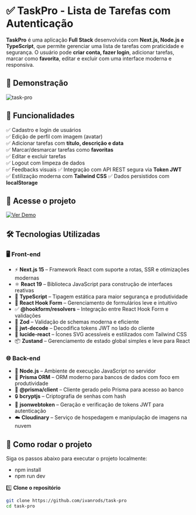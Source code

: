 # ✅ TaskPro - Lista de Tarefas com Autenticação

**TaskPro** é uma aplicação **Full Stack** desenvolvida com **Next.js, Node.js e TypeScript**, que permite gerenciar uma lista de tarefas com praticidade e segurança. O usuário pode **criar conta, fazer login**, adicionar tarefas, marcar como **favorita**, editar e excluir com uma interface moderna e responsiva.

## 🎨 Demonstração

![task-pro](https://github.com/user-attachments/assets/e7c01497-d514-43fc-bc4a-ab23e9d79927)

## 🚀 Funcionalidades

✅ Cadastro e login de usuários  
✅ Edição de perfil com imagem (avatar)  
✅ Adicionar tarefas com **título, descrição e data**  
✅ Marcar/desmarcar tarefas como **favoritas**  
✅ Editar e excluir tarefas  
✅ Logout com limpeza de dados  
✅ Feedbacks visuais
✅ Integração com API REST segura via **Token JWT**  
✅ Estilização moderna com **Tailwind CSS**
✅ Dados persistidos com **localStorage**

## 🔗 Acesse o projeto

[![Ver Demo](https://img.shields.io/badge/Demo-Ao%20vivo-blue?style=for-the-badge&logo=vercel)](https://task-pro-flame.vercel.app/)

## 🛠️ Tecnologias Utilizadas

### 🖥️ Front-end

- ⚡ **Next.js 15** – Framework React com suporte a rotas, SSR e otimizações modernas
- ⚛️ **React 19** – Biblioteca JavaScript para construção de interfaces reativas
- 🔷 **TypeScript** – Tipagem estática para maior segurança e produtividade
- 🧩 **React Hook Form** – Gerenciamento de formulários leve e intuitivo
- ✅ **@hookform/resolvers** – Integração entre React Hook Form e validações
- 🧠 **Zod** – Validação de schemas moderna e eficiente
- 🔐 **jwt-decode** – Decodifica tokens JWT no lado do cliente
- 🎨 **lucide-react** – Ícones SVG acessíveis e estilizados com Tailwind CSS
- 📦 **Zustand** – Gerenciamento de estado global simples e leve para React

### 🌐 Back-end

- 🚀 **Node.js** – Ambiente de execução JavaScript no servidor
- 🔧 **Prisma ORM** – ORM moderno para bancos de dados com foco em produtividade
- 🧪 **@prisma/client** – Cliente gerado pelo Prisma para acesso ao banco
- 🔒 **bcryptjs** – Criptografia de senhas com hash
- 🔐 **jsonwebtoken** – Geração e verificação de tokens JWT para autenticação
- ☁️ **Cloudinary** – Serviço de hospedagem e manipulação de imagens na nuvem

## 📂 Como rodar o projeto

Siga os passos abaixo para executar o projeto localmente:

- npm install
- npm run dev

1️⃣ **Clone o repositório**

```bash
git clone https://github.com/ivanrods/task-pro
cd task-pro
```
